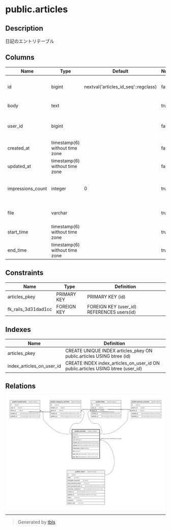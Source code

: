 # public.articles

## Description

日記のエントリテーブル

## Columns

| Name | Type | Default | Nullable | Children | Parents | Comment |
| ---- | ---- | ------- | -------- | -------- | ------- | ------- |
| id | bigint | nextval('articles_id_seq'::regclass) | false | [public.bookmarks](public.bookmarks.md) [public.category_articles](public.category_articles.md) [public.likes](public.likes.md) [public.person_articles](public.person_articles.md) |  |  |
| body | text |  | true |  |  | 日記の内容 |
| user_id | bigint |  | false |  | [public.users](public.users.md) | 記事を作成したユーザーのID |
| created_at | timestamp(6) without time zone |  | false |  |  | 作成日時 |
| updated_at | timestamp(6) without time zone |  | false |  |  | 更新日時 |
| impressions_count | integer | 0 | true |  |  | インプレッションのカウント |
| file | varchar |  | true |  |  | 添付ファイルへのパス |
| start_time | timestamp(6) without time zone |  | true |  |  | 記事の開始時刻 |
| end_time | timestamp(6) without time zone |  | true |  |  | 記事の終了時刻 |

## Constraints

| Name | Type | Definition |
| ---- | ---- | ---------- |
| articles_pkey | PRIMARY KEY | PRIMARY KEY (id) |
| fk_rails_3d31dad1cc | FOREIGN KEY | FOREIGN KEY (user_id) REFERENCES users(id) |

## Indexes

| Name | Definition |
| ---- | ---------- |
| articles_pkey | CREATE UNIQUE INDEX articles_pkey ON public.articles USING btree (id) |
| index_articles_on_user_id | CREATE INDEX index_articles_on_user_id ON public.articles USING btree (user_id) |

## Relations

![er](public.articles.svg)

---

> Generated by [tbls](https://github.com/k1LoW/tbls)

